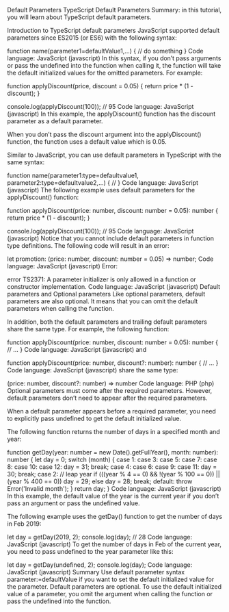 Default Parameters
TypeScript Default Parameters
Summary: in this tutorial, you will learn about TypeScript default parameters.

Introduction to TypeScript default parameters
JavaScript supported default parameters since ES2015 (or ES6) with the following syntax:

function name(parameter1=defaultValue1,...) {
   // do something
}
Code language: JavaScript (javascript)
In this syntax, if you don’t pass arguments or pass the undefined into the function when calling it, the function will take the default initialized values for the omitted parameters. For example:

function applyDiscount(price, discount = 0.05) {
    return price * (1 - discount);
}

console.log(applyDiscount(100)); // 95
Code language: JavaScript (javascript)
In this example, the applyDiscount() function has the discount parameter as a default parameter.

When you don’t pass the discount argument into the applyDiscount() function, the function uses a default value which is 0.05.

Similar to JavaScript, you can use default parameters in TypeScript with the same syntax:

function name(parameter1:type=defaultvalue1, parameter2:type=defaultvalue2,...) {
   //
}
Code language: JavaScript (javascript)
The following example uses default parameters for the applyDiscount() function:

function applyDiscount(price: number, discount: number = 0.05): number {
    return price * (1 - discount);
}

console.log(applyDiscount(100)); // 95
Code language: JavaScript (javascript)
Notice that you cannot include default parameters in function type definitions. The following code will result in an error:

let promotion: (price: number, discount: number = 0.05) => number;
Code language: JavaScript (javascript)
Error:

error TS2371: A parameter initializer is only allowed in a function or constructor implementation.
Code language: JavaScript (javascript)
Default parameters and Optional parameters
Like optional parameters, default parameters are also optional. It means that you can omit the default parameters when calling the function.

In addition, both the default parameters and trailing default parameters share the same type. For example, the following function:

function applyDiscount(price: number, discount: number = 0.05): number {
  // ...
}
Code language: JavaScript (javascript)
and

function applyDiscount(price: number, discount?: number): number {
  // ...
}
Code language: JavaScript (javascript)
share the same type:

(price: number, discount?: number) => number
Code language: PHP (php)
Optional parameters must come after the required parameters. However, default parameters don’t need to appear after the required parameters.

When a default parameter appears before a required parameter, you need to explicitly pass undefined to get the default initialized value.

The following function returns the number of days in a specified month and year:

function getDay(year: number = new Date().getFullYear(), month: number): number {
    let day = 0;
    switch (month) {
        case 1:
        case 3:
        case 5:
        case 7:
        case 8:
        case 10:
        case 12:
            day = 31;
            break;
        case 4:
        case 6:
        case 9:
        case 11:
            day = 30;
            break;
        case 2:
            // leap year
            if (((year % 4 == 0) &&
                !(year % 100 == 0))
                || (year % 400 == 0))
                day = 29;
            else
                day = 28;
            break;
        default:
            throw Error('Invalid month');
    }
    return day;
}
Code language: JavaScript (javascript)
In this example, the default value of the year is the current year if you don’t pass an argument or pass the undefined value.

The following example uses the getDay() function to get the number of days in Feb 2019:

let day = getDay(2019, 2);
console.log(day); // 28
Code language: JavaScript (javascript)
To get the number of days in Feb of the current year, you need to pass undefined to the year parameter like this:

let day = getDay(undefined, 2);
console.log(day);
Code language: JavaScript (javascript)
Summary
Use default parameter syntax parameter:=defaultValue if you want to set the default initialized value for the parameter.
Default parameters are optional.
To use the default initialized value of a parameter, you omit the argument when calling the function or pass the undefined into the function.